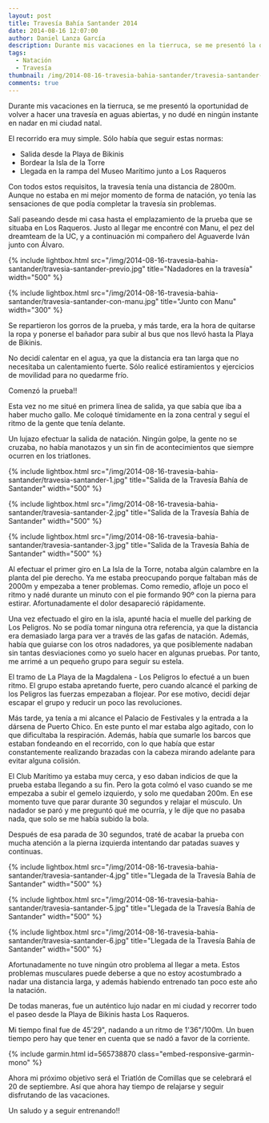 ```yaml
---
layout: post
title: Travesía Bahía Santander 2014
date: 2014-08-16 12:07:00
author: Daniel Lanza García
description: Durante mis vacaciones en la tierruca, se me presentó la oportunidad de volver a hacer una travesía en aguas abiertas, y no dudé en ningún instante en nadar en mi querida ciudad natal.
tags:
  - Natación
  - Travesía
thumbnail: /img/2014-08-16-travesia-bahia-santander/travesia-santander-5.jpg
comments: true
---
```


Durante mis vacaciones en la tierruca, se me presentó la oportunidad de volver a hacer una travesía en aguas abiertas, y no dudé en ningún instante en nadar en mi ciudad natal.

El recorrido era muy simple. Sólo había que seguir estas normas: 

  - Salida desde la Playa de Bikinis
  - Bordear la Isla de la Torre
  - Llegada en la rampa del Museo Marítimo junto a Los Raqueros

Con todos estos requisitos, la travesía tenía una distancia de 2800m. Aunque no estaba en mi mejor momento de forma de natación, yo tenía las sensaciones de que podía completar la travesía sin problemas.

Salí paseando desde mi casa hasta el emplazamiento de la prueba que se situaba en Los Raqueros. Justo al llegar me encontré con Manu, el pez del dreamteam de la UC, y a continuación mi compañero del Aguaverde Iván junto con Álvaro.

{% include lightbox.html src="/img/2014-08-16-travesia-bahia-santander/travesia-santander-previo.jpg" title="Nadadores en la travesía" width="500" %}

{% include lightbox.html src="/img/2014-08-16-travesia-bahia-santander/travesia-santander-con-manu.jpg" title="Junto con Manu" width="300" %}

Se repartieron los gorros de la prueba, y más tarde, era la hora de quitarse la ropa y ponerse el bañador para subir al bus que nos llevó hasta la Playa de Bikinis.

No decidí calentar en el agua, ya que la distancia era tan larga que no necesitaba un calentamiento fuerte. Sólo realicé estiramientos y ejercicios de movilidad para no quedarme frío.

Comenzó la prueba!!

Esta vez no me situé en primera línea de salida, ya que sabía que iba a haber mucho gallo. Me coloqué tímidamente en la zona central y seguí el ritmo de la gente que tenía delante.

Un lujazo efectuar la salida de natación. Ningún golpe, la gente no se cruzaba, no había manotazos y un sin fin de acontecimientos que siempre ocurren en los triatlones.

{% include lightbox.html src="/img/2014-08-16-travesia-bahia-santander/travesia-santander-1.jpg" title="Salida de la Travesía Bahía de Santander" width="500" %}

{% include lightbox.html src="/img/2014-08-16-travesia-bahia-santander/travesia-santander-2.jpg" title="Salida de la Travesía Bahía de Santander" width="500" %}

{% include lightbox.html src="/img/2014-08-16-travesia-bahia-santander/travesia-santander-3.jpg" title="Salida de la Travesía Bahía de Santander" width="500" %}

Al efectuar el primer giro en La Isla de la Torre, notaba algún calambre en la planta del pie derecho. Ya me estaba preocupando porque faltaban más de 2000m y empezaba a tener problemas. Como remedio, afloje un poco el ritmo y nadé durante un minuto con el pie formando 90º con la pierna para estirar. Afortunadamente el dolor desapareció rápidamente.

Una vez efectuado el giro en la isla, apunté hacia el muelle del parking de Los Peligros. No se podía tomar ninguna otra referencia, ya que la distancia era demasiado larga para ver a través de las gafas de natación. Además, había que guiarse con los otros nadadores, ya que posiblemente nadaban sin tantas desviaciones como yo suelo hacer en algunas pruebas. Por tanto, me arrimé a un pequeño grupo para seguir su estela.

El tramo de La Playa de la Magdalena - Los Peligros lo efectué a un buen ritmo. El grupo estaba apretando fuerte, pero cuando alcancé el parking de los Peligros las fuerzas empezaban a flojear. Por ese motivo, decidí dejar escapar el grupo y reducir un poco las revoluciones.

Más tarde, ya tenía a mi alcance el Palacio de Festivales y la entrada a la dársena de Puerto Chico. En este punto el mar estaba algo agitado, con lo que dificultaba la respiración. Además, había que sumarle los barcos que estaban fondeando en el recorrido, con lo que había que estar constantemente realizando brazadas con la cabeza mirando adelante para evitar alguna colisión.

El Club Marítimo ya estaba muy cerca, y eso daban indicios de que la prueba estaba llegando a su fin. Pero la gota colmó el vaso cuando se me empezaba a subir el gemelo izquierdo, y solo me quedaban 200m. En ese momento tuve que parar durante 30 segundos y relajar el músculo. Un nadador se paró y me preguntó qué me ocurría, y le dije que no pasaba nada, que solo se me había subido la bola.

Después de esa parada de 30 segundos, traté de acabar la prueba con mucha atención a la pierna izquierda intentando dar patadas suaves y continuas.

{% include lightbox.html src="/img/2014-08-16-travesia-bahia-santander/travesia-santander-4.jpg" title="Llegada de la Travesía Bahía de Santander" width="500" %}

{% include lightbox.html src="/img/2014-08-16-travesia-bahia-santander/travesia-santander-5.jpg" title="Llegada de la Travesía Bahía de Santander" width="500" %}

{% include lightbox.html src="/img/2014-08-16-travesia-bahia-santander/travesia-santander-6.jpg" title="Llegada de la Travesía Bahía de Santander" width="500" %}

Afortunadamente no tuve ningún otro problema al llegar a meta. Estos problemas musculares puede deberse a que no estoy acostumbrado a nadar una distancia larga, y además habiendo entrenado tan poco este año la natación.

De todas maneras, fue un auténtico lujo nadar en mi ciudad y recorrer todo el paseo desde la Playa de Bikinis hasta Los Raqueros.

Mi tiempo final fue de 45'29", nadando a un ritmo de 1'36"/100m. Un buen tiempo pero hay que tener en cuenta que se nadó a favor de la corriente.

{% include garmin.html id=565738870 class="embed-responsive-garmin-mono" %}

Ahora mi próximo objetivo será el Triatlón de Comillas que se celebrará el 20 de septiembre. Así que ahora hay tiempo de relajarse y seguir disfrutando de las vacaciones.

Un saludo y a seguir entrenando!!
